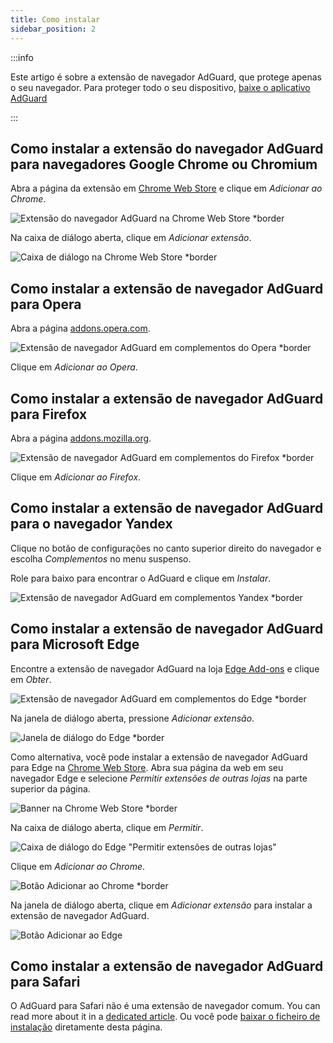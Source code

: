 ```yaml
---
title: Como instalar
sidebar_position: 2
---
```


:::info

Este artigo é sobre a extensão de navegador AdGuard, que protege apenas o seu navegador. Para proteger todo o seu dispositivo, [baixe o aplicativo AdGuard](https://agrd.io/download-kb-adblock)

:::

## Como instalar a extensão do navegador AdGuard para navegadores Google Chrome ou Chromium

Abra a página da extensão em [Chrome Web Store](https://agrd.io/extension_chrome) e clique em *Adicionar ao Chrome*.

![Extensão do navegador AdGuard na Chrome Web Store *border](https://cdn.adtidy.org/content/Kb/ad_blocker/browser_extension/ad_blocker_browser_extension_chrome.png)

Na caixa de diálogo aberta, clique em *Adicionar extensão*.

![Caixa de diálogo na Chrome Web Store *border](https://cdn.adtidy.org/content/Kb/ad_blocker/browser_extension/ad_blocker_browser_extension_chrome1.png)

## Como instalar a extensão de navegador AdGuard para Opera

Abra a página [addons.opera.com](https://agrd.io/extension_opera).

![Extensão de navegador AdGuard em complementos do Opera *border](https://cdn.adtidy.org/content/Kb/ad_blocker/browser_extension/ad_blocker_browser_extension_opera.png)

Clique em *Adicionar ao Opera*.

## Como instalar a extensão de navegador AdGuard para Firefox

Abra a página [addons.mozilla.org](https://agrd.io/extension_firefox).

![Extensão de navegador AdGuard em complementos do Firefox *border](https://cdn.adtidy.org/content/Kb/ad_blocker/browser_extension/ad_blocker_browser_extension_firefox.png)

Clique em *Adicionar ao Firefox*.

## Como instalar a extensão de navegador AdGuard para o navegador Yandex

Clique no botão de configurações no canto superior direito do navegador e escolha *Complementos* no menu suspenso.

Role para baixo para encontrar o AdGuard e clique em *Instalar*.

![Extensão de navegador AdGuard em complementos Yandex *border](https://cdn.adtidy.org/content/Kb/ad_blocker/browser_extension/ad_blocker_browser_extension_yandex.png)

## Como instalar a extensão de navegador AdGuard para Microsoft Edge

Encontre a extensão de navegador AdGuard na loja [Edge Add-ons](https://agrd.io/extension_edge) e clique em *Obter*.

![Extensão de navegador AdGuard em complementos do Edge *border](https://cdn.adtidy.org/content/Kb/ad_blocker/browser_extension/ad_blocker_browser_extension_edge.png)

Na janela de diálogo aberta, pressione *Adicionar extensão*.

![Janela de diálogo do Edge *border](https://cdn.adtidy.org/content/Kb/ad_blocker/browser_extension/ad_blocker_browser_extension_edge1.png)

Como alternativa, você pode instalar a extensão de navegador AdGuard para Edge na [Chrome Web Store](https://agrd.io/extension_chrome). Abra sua página da web em seu navegador Edge e selecione *Permitir extensões de outras lojas* na parte superior da página.

![Banner na Chrome Web Store *border](https://cdn.adtidy.org/content/Kb/ad_blocker/browser_extension/edge_banner.jpg)

Na caixa de diálogo aberta, clique em *Permitir*.

![Caixa de diálogo do Edge "Permitir extensões de outras lojas"](https://cdn.adtidy.org/content/Kb/ad_blocker/browser_extension/allow_from_stores.jpg)

Clique em *Adicionar ao Chrome*.

![Botão Adicionar ao Chrome *border](https://cdn.adtidy.org/content/Kb/ad_blocker/browser_extension/add_to_chrome.jpg)

Na janela de diálogo aberta, clique em *Adicionar extensão* para instalar a extensão de navegador AdGuard.

![Botão Adicionar ao Edge](https://cdn.adtidy.org/content/Kb/ad_blocker/browser_extension/add_to_edge.jpg)

## Como instalar a extensão de navegador AdGuard para Safari

O AdGuard para Safari não é uma extensão de navegador comum. You can read more about it in a [dedicated article](/adguard-for-safari/features/general). Ou você pode [baixar o ficheiro de instalação](https://agrd.io/safari_release) diretamente desta página.
